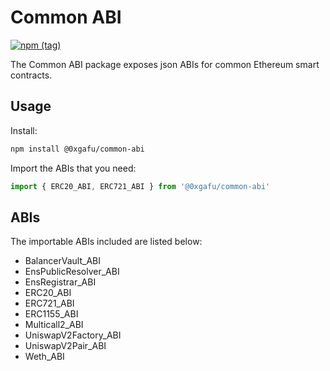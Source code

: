 # Common ABI
[![npm
(tag)](https://img.shields.io/npm/v/@0xgafu/common-abi)](https://www.npmjs.com/package/@0xgafu/common-abi)

The Common ABI package exposes json ABIs for common Ethereum smart contracts.

## Usage
Install:
```bash
npm install @0xgafu/common-abi
```

Import the ABIs that you need:
```ts
import { ERC20_ABI, ERC721_ABI } from '@0xgafu/common-abi'
```

## ABIs
The importable ABIs included are listed below:
- BalancerVault_ABI
- EnsPublicResolver_ABI
- EnsRegistrar_ABI
- ERC20_ABI
- ERC721_ABI
- ERC1155_ABI
- Multicall2_ABI
- UniswapV2Factory_ABI
- UniswapV2Pair_ABI
- Weth_ABI
